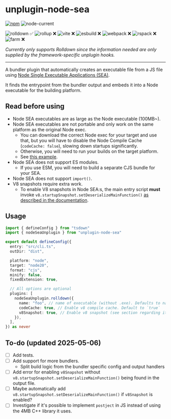 # unplugin-node-sea

[![npm](https://img.shields.io/npm/v/unplugin-node-sea)](https://www.npmjs.com/package/unplugin-node-sea)
![node-current](https://img.shields.io/node/v/unplugin-node-sea)

![rolldown ✅](https://img.shields.io/badge/rolldown-✅-darkgreen?logo=rollupdotjs)
![rollup ❌](https://img.shields.io/badge/rollup-❌-darkred?logo=rollupdotjs&logoColor=CE412B)
![vite ❌](https://img.shields.io/badge/vite-❌-darkred?logo=vite)
![esbuild ❌](https://img.shields.io/badge/esbuild-❌-darkred?logo=esbuild)
![webpack ❌](https://img.shields.io/badge/webpack-❌-darkred?logo=webpack)
![rspack ❌](https://img.shields.io/badge/rspack-❌-darkred?logo=rspack)
![farm ❌](https://img.shields.io/badge/farm-❌-darkred?logo=farmjs6)

_Currently only supports Rolldown since the information needed are only supplied by the framework-specific unplugin hooks._

---

A bundler plugin that automatically creates an executable file from a JS file using [Node Single Executable Applications (SEA)](https://nodejs.org/api/single-executable-applications.html).

It finds the entrypoint from the bundler output and embeds it into a Node executable for the building platform.

## Read before using

- Node SEA executables are as large as the Node executable (100MB~).
- Node SEA executables are not portable and only work on the same platform as the original Node exec.
  - You can download the correct Node exec for your target and use that, but you will have to disable the Node Compile Cache (`codeCache: false`), slowing down startups significantly.
  - Otherwise, you will need to run your builds on the target platform.
  - See [this example](https://github.com/beeequeue/sizer/blob/b741a4d7710b88ed40815240ed6c5b8c24cb8228/.github/workflows/ci.yml#L10-L47).
- Node SEA does not support ES modules.
  - If you use ESM, you will need to build a separate CJS bundle for your SEA.
- Node SEA does not support `import()`.
- V8 snapshots require extra work.
  - To enable V8 snapshots in Node SEA:s, the main entry script **must** invoke `v8.startupSnapshot.setDeserializeMainFunction()` [as described in the documentation](https://nodejs.org/api/single-executable-applications.html#startup-snapshot-support).

## Usage

<!--
<details>
<summary>Rolldown</summary>
-->

```ts
import { defineConfig } from "tsdown"
import { nodeSeaUnplugin } from "unplugin-node-sea"

export default defineConfig({
  entry: "src/cli.ts",
  outDir: "dist",

  platform: "node",
  target: "node20",
  format: "cjs",
  minify: false,
  fixedExtension: true,

  // All options are optional
  plugins: [
    nodeSeaUnplugin.rolldown({
      name: "foo", // name of executable (without .exe). Defaults to name in package.json
      codeCache: true, // Enable v8 compile cache. Default to `true`
      v8Snapshot: true, // Enable v8 snapshot (see section regarding it). Defaults to false.
    }),
  ],
}) as never
```

<!--</details>-->

## To-do (updated 2025-05-06)

- [ ] Add tests.
- [ ] Add support for more bundlers.
  - Split build logic from the bundler specific config and output handlers
- [ ] Add error for enabling `v8Snapshot` without `v8.startupSnapshot.setDeserializeMainFunction()` being found in the output file.
- [ ] Maybe automatically add `v8.startupSnapshot.setDeserializeMainFunction()` if `v8Snapshot` is enabled?
- [ ] Investigate if it's possible to implement `postject` in JS instead of using the 4MB C++ library it uses.
